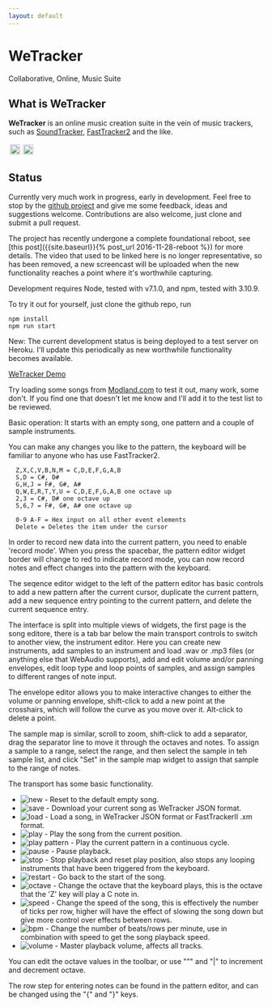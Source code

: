 ```yaml
---
layout: default
---
```


WeTracker
=========

Collaborative, Online, Music Suite

What is WeTracker
-----------------

**WeTracker** is an online music creation suite in the vein
of music trackers, such as [SoundTracker](http://www.soundtracker.org), 
[FastTracker2](https://en.wikipedia.org/wiki/FastTracker_2) and the like.

<div style="display:flex;">
    <div style="margin: 3px;">
      <a href="{{site.baseurl}}/images/screenshot.png">
        <img src="{{site.baseurl}}/images/screenshot.png" width="100%"/>
      </a>
    </div>
    <div style="margin: 3px;">
      <a href="{{site.baseurl}}/images/screenshot.png">
        <img src="{{site.baseurl}}/images/screenshot2.png" width="100%"/>
      </a>
    </div>
</div>

Status
------

Currently very much work in progress, early in development. Feel free
to stop by the [github project](https://github.com/pgregory/wetracker) and 
give me some feedback, ideas and suggestions welcome. 
Contributions are also welcome, just clone and submit a pull request.

The project has recently undergone a complete foundational reboot, see [this
post]({{site.baseurl}}{% post_url 2016-11-28-reboot %}) for more details.
The video that used to be linked here is no longer representative, so has been
removed, a new screencast will be uploaded when the new functionality reaches a
point where it's worthwhile capturing.

Development requires Node, tested with v7.1.0, and npm, tested with 3.10.9.

To try it out for yourself, just clone the github repo, run

```
npm install
npm run start
```

New: The current development status is being deployed to a test server on
Heroku. I'll update this periodically as new worthwhile functionality becomes
available.

[WeTracker Demo](https://wetracker.herokuapp.com/)

Try loading some songs from 
[Modland.com](http://modland.com/pub/modules/Fasttracker%202/) to test it out,
many work, some don't. If you find one that doesn't let me know and I'll add it
to the test list to be reviewed.

Basic operation: It starts with an empty song, one pattern and a couple of
sample instruments. 

You can make any changes you like to the pattern, the keyboard will be familiar
to anyone who has use FastTracker2.

```
  Z,X,C,V,B,N,M = C,D,E,F,G,A,B 
  S,D = C#, D#
  G,H,J = F#, G#, A#
  Q,W,E,R,T,Y,U = C,D,E,F,G,A,B one octave up
  2,3 = C#, D# one octave up
  5,6,7 = F#, G#, A# one octave up
  
  0-9 A-F = Hex input on all other event elements
  Delete = Deletes the item under the cursor
```  

In order to record new data into the current pattern, you need to enable
'record mode'. When you press the spacebar, the pattern editor widget border
will change to red to indicate record mode, you can now record notes and effect
changes into the pattern with the keyboard.

The seqence editor widget to the left of the pattern editor has basic controls
to add a new pattern after the current cursor, duplicate the current pattern,
add a new sequence entry pointing to the current pattern, and delete the
current sequence entry.

The interface is split into multiple views of widgets, the first page is the
song editore, there is a tab bar below the main transport controls to switch to
another view, the instrument editor. Here you can create new instruments, add
samples to an instrument and load .wav or .mp3 files (or anything else that
WebAudio supports), add and edit volume and/or panning envelopes, edit loop
type and loop points of samples, and assign samples to different ranges of note
input.

The envelope editor allows you to make interactive changes to either the volume
or panning envelope, shift-click to add a new point at the crosshairs, which
will follow the curve as you move over it. Alt-click to delete a point.

The sample map is similar, scroll to zoom, shift-click to add a separator, drag
the separator line to move it through the octaves and notes. To assign a sample
to a range, select the range, and then select the sample in teh sample list,
and click "Set" in the sample map widget to assign that sample to the range of
notes.

The transport has some basic functionality.

* ![new]({{site.baseurl}}/images/new_song_icon.png) - Reset
  to the default empty song.
* ![save]({{site.baseurl}}/images/save_song_icon.png) -
  Download your current song as WeTracker JSON format.
* ![load]({{site.baseurl}}/images/load_song_icon.png) - Load
  a song, in WeTracker JSON format or FastTrackerII .xm format.
* ![play]({{site.baseurl}}/images/play_icon.png) - Play the
  song from the current position.  
* ![play pattern]({{site.baseurl}}/images/play_pattern_icon.png) -
  Play the current pattern in a continuous cycle.
* ![pause]({{site.baseurl}}/images/pause_icon.png) - Pause
  playback.
* ![stop]({{site.baseurl}}/images/stop_icon.png) - Stop
  playback and reset play position, also stops any looping instruments that
  have been triggered from the keyboard.
* ![restart]({{site.baseurl}}/images/play_icon.png) - Go back
  to the start of the song.
* ![octave]({{site.baseurl}}/images/octave_control.png) - Change the octave
  that the keyboard plays, this is the octave that the 'Z' key will play a C
  note in.
* ![speed]({{site.baseurl}}/images/speed_control.png) - Change the speed of the
  song, this is effectively the number of ticks per row, higher will have the
  effect of slowing the song down but give more control over effects between
  rows.
* ![bpm]({{site.baseurl}}/images/bpm_control.png) - Change the number of
  beats/rows per minute, use in combination with speed to get the song playback
  speed.
* ![volume]({{site.baseurl}}/images/volume_control.png) - Master playback
  volume, affects all tracks.

You can edit the octave values in the toolbar, or use """ and "|" to increment
and decrement octave.

The row step for entering notes can be found in the pattern editor, and can be
changed using the "{" and "}" keys.

